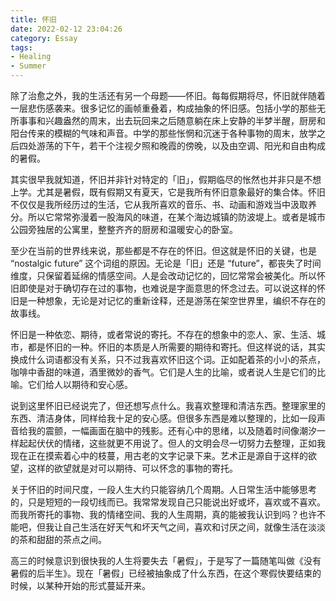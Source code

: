 ```yaml
---
title: 怀旧
date: 2022-02-12 23:04:26
category: Essay
tags:
- Healing
- Summer
---
```


除了治愈之外，我的生活还有另一个母题——怀旧。每每假期将尽，怀旧就伴随着一层悲伤感袭来。很多记忆的画帧重叠着，构成抽象的怀旧感。包括小学的那些无所事事和兴趣盎然的周末，出去玩回来之后随意躺在床上安静的半梦半醒，厨房和阳台传来的模糊的气味和声音。中学的那些怅惘和沉迷于各种事物的周末，放学之后四处游荡的下午，若干个注视夕照和晚霞的傍晚，以及由空调、阳光和自由构成的暑假。

其实很早我就知道，怀旧并非针对特定的「旧」，假期临尽的怅然也并非只是不想上学。尤其是暑假，既有假期又有夏天，它是我所有怀旧意象最好的集合体。怀旧不仅仅是我所经历过的生活，它从我所喜欢的音乐、书、动画和游戏当中汲取养分。所以它常常弥漫着一股海风的味道，在某个海边城镇的防波堤上。或者是城市公园旁独居的公寓里，整整齐齐的厨房和温暖安心的卧室。

至少在当前的世界线来说，那些都是不存在的怀旧。但这就是怀旧的关键，也是 “nostalgic future” 这个词组的原因。无论是「旧」还是 “future”，都丧失了时间维度，只保留着延绵的情感空间。人是会改动记忆的，回忆常常会被美化。所以怀旧即使是对于确切存在过的事物，也难说是字面意思的怀念过去。可以说这样的怀旧是一种想象，无论是对记忆的重新诠释，还是游荡在架空世界里，编织不存在的故事线。

怀旧是一种依恋、期待，或者常说的寄托。不存在的想象中的恋人、家、生活、城市，都是怀旧的一种。怀旧的本质是人所需要的期待和寄托。但这样说的话，其实换成什么词语都没有关系，只不过我喜欢怀旧这个词。正如配着茶的小小的茶点，咖啡中香甜的味道，酒里微妙的香气。它们是人生的比喻，或者说人生是它们的比喻。它们给人以期待和安心感。

说到这里怀旧已经说完了，但还想写点什么。我喜欢整理和清洁东西。整理家里的东西、清洁身体，同样给我十足的安心感。但很多东西是难以整理的，比如一段声音给我的震颤，一幅画面在脑中的残影。还有心中的思绪，以及随着时间像潮汐一样起起伏伏的情绪，这些就更不用说了。但人的文明会尽一切努力去整理，正如我现在正在摸索着心中的枝蔓，用古老的文字记录下来。艺术正是源自于这样的欲望，这样的欲望就是对可以期待、可以怀念的事物的寄托。

关于怀旧的时间尺度，一段人生大约只能容纳几个周期。人日常生活中能够思考的，只是短短的一段切线而已。我常常发现自己只能说出好或坏，喜欢或不喜欢。而我所寄托的事物、我的情绪空间、我的人生周期，真的能被我认识到吗？也许不能吧，但我让自己生活在好天气和坏天气之间，喜欢和讨厌之间，就像生活在淡淡的茶和甜甜的茶点之间。

高三的时候意识到很快我的人生将要失去「暑假」，于是写了一篇随笔叫做《没有暑假的后半生》。现在「暑假」已经被抽象成了什么东西，在这个寒假快要结束的时候，以某种开始的形式蔓延开来。

